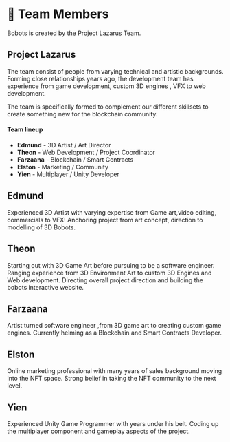 # 🤝 Team Members

Bobots is created by the Project Lazarus Team.&#x20;

## Project Lazarus

The team consist of people from varying technical and artistic backgrounds. Forming close relationships years ago, the development team has experience from game development, custom 3D engines , VFX to web development.&#x20;

The team is specifically formed to complement our different skillsets to create something new for the blockchain community.

#### Team lineup

* **Edmund** - 3D Artist / Art Director
* **Theon** - Web Development / Project Coordinator
* **Farzaana** - Blockchain / Smart Contracts
* **Elston** - Marketing / Community
* **Yien** - Multiplayer / Unity Developer

## Edmund

Experienced 3D Artist with varying expertise from Game art,video editing, commercials to VFX! Anchoring project from art concept, direction to modelling of 3D Bobots.

## Theon

Starting out with 3D Game Art before pursuing to be a software engineer. Ranging experience from 3D Environment Art to custom 3D Engines and Web development. Directing overall project direction and building the bobots interactive website.

## Farzaana

Artist turned software engineer ,from 3D game art to creating custom game engines. Currently helming as a Blockchain and Smart Contracts Developer.

## Elston

Online marketing professional with many years of sales background moving into the NFT space. Strong belief in taking the NFT community to the next level.

## Yien

Experienced Unity Game Programmer with years under his belt. Coding up the multiplayer component and gameplay aspects of the project.&#x20;
